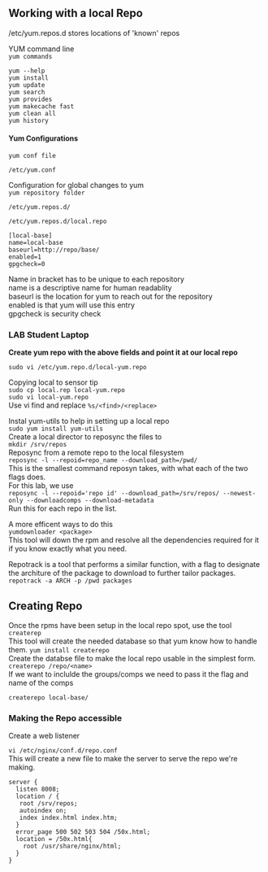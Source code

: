 ## Working with a local Repo  
/etc/yum.repos.d stores locations of 'known' repos  

YUM command line  
`yum commands`  
```
yum --help  
yum install  
yum update  
yum search  
yum provides  
yum makecache fast  
yum clean all
yum history
```

#### Yum Configurations
`yum conf file`
```
/etc/yum.conf
```
Configuration for global changes to yum  
`yum repository folder`  
```
/etc/yum.repos.d/
```
`/etc/yum.repos.d/local.repo`
```
[local-base]
name=local-base
baseurl=http://repo/base/
enabled=1
gpgcheck=0
```
Name in bracket has to be unique to each repository  
name is a descriptive name for human readablity  
baseurl is the location for yum to reach out for the repository  
enabled is that yum will use this entry  
gpgcheck is security check  

### **LAB Student Laptop**
**Create yum repo with the above fields and point it at our local repo**  
```
sudo vi /etc/yum.repo.d/local-yum.repo
```
 Copying local to sensor tip  
 `sudo cp local.rep local-yum.repo`  
 `sudo vi local-yum.repo`  
Use vi find and replace `%s/<find>/<replace>`  

Instal yum-utils to help in setting up a local repo  
`sudo yum install yum-utils`  
Create a local director to reposync the files to  
`mkdir /srv/repos`  
Reposync from a remote repo to the local filesystem  
`reposync -l --repoid=repo_name --download_path=/pwd/`  
This is the smallest command reposyn takes, with what each of the two flags does.  
For this lab, we use  
`reposync -l --repoid='repo id' --download_path=/srv/repos/ --newest-only --downloadcomps --download-metadata`  
Run this for each repo in the list.  

A more efficent ways to do this  
`yumdownloader <package>`  
This tool will down the rpm and resolve all the dependencies required for it if you know exactly what you need.  

Repotrack is a tool that performs a similar function, with a flag to designate the architure of the package to download to further tailor packages.  
`repotrack -a ARCH -p /pwd packages`  

## Creating Repo
Once the rpms have been setup in the local repo spot, use the tool `createrep`  
This tool will create the needed database so that yum know how to handle them.
`yum install createrepo`  
Create the databse file to make the local repo usable in the simplest form.  
`createrepo /repo/<name>`  
If we want to inclulde the groups/comps we need to pass it the flag and name of the comps

`createrepo local-base/`  

### Making the Repo accessible

Create a web listener  

`vi /etc/nginx/conf.d/repo.conf`  
This will create a new file to make the server to serve the repo we're making.  

```
server {
  listen 8008;
  location / {
   root /srv/repos;
   autoindex on;
   index index.html index.htm;
  }
  error_page 500 502 503 504 /50x.html;
  location = /50x.html{
    root /usr/share/nginx/html;
  }
}
```
